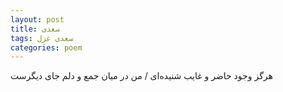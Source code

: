 ```yaml
---
layout: post
title: سعدی
tags: سعدی غزل
categories: poem
---
```


هرگز وجود حاضر و غایب شنیده‌ای / من در میان جمع و دلم جای دیگرست
